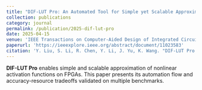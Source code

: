 ```yaml
---
title: "DIF-LUT Pro: An Automated Tool for Simple yet Scalable Approximation of Nonlinear Activation on FPGA"
collection: publications
category: journal
permalink: /publication/2025-dif-lut-pro
date: 2025-04-15
venue: 'IEEE Transactions on Computer-Aided Design of Integrated Circuits and Systems (TCAD)'
paperurl: 'https://ieeexplore.ieee.org/abstract/document/11023583'
citation: 'Y. Liu, S. Li, R. Chen, Y. Li, J. Yu, K. Wang. "DIF-LUT Pro: An Automated Tool for Simple yet Scalable Approximation of Nonlinear Activation on FPGA." <i>IEEE TCAD</i>, 2025. DOI: 10.1109/TCAD.2025.3576333'
---
```


**DIF-LUT Pro** enables simple and scalable approximation of nonlinear activation functions on FPGAs. This paper presents its automation flow and accuracy-resource tradeoffs validated on multiple benchmarks.
